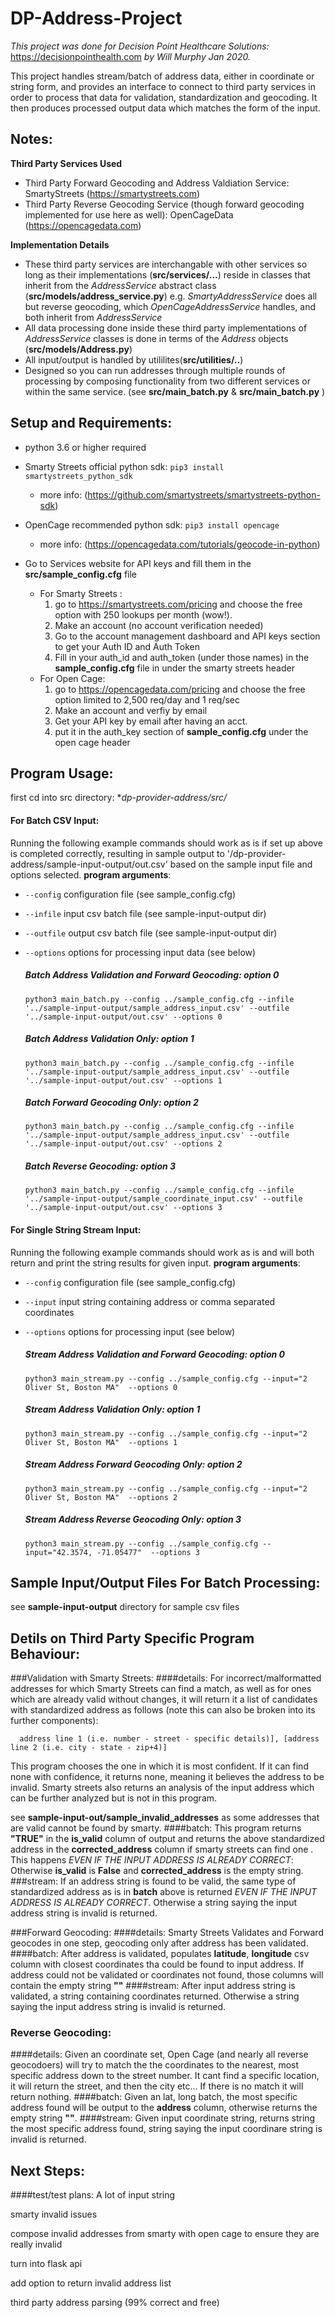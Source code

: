 #  DP-Address-Project 
*This project was done for Decision Point Healthcare Solutions:* https://decisionpointhealth.com 
*by Will Murphy Jan 2020.* 

This project handles stream/batch of address data, either in coordinate or string form, and provides an interface to connect to third party 
services in order to process that data for validation, standardization and geocoding. It then produces processed output data which matches the form of the input. 

## Notes: 
   **Third Party Services Used**
   - Third Party Forward Geocoding and Address Valdiation Service: SmartyStreets (https://smartystreets.com) 
   - Third Party Reverse Geocoding Service (though forward geocoding implemented for use here as well): OpenCageData (https://opencagedata.com)

   **Implementation Details**
   - These third party services are interchangable with other services so long as their implementations (**src/services/...**) reside
      in classes that inherit from the *AddressService* abstract class (**src/models/address_service.py**) e.g. 
      *SmartyAddressService* does all but reverse geocoding, which *OpenCageAddressService* handles, and both inherit 
      from *AddressService*
   - All data processing done inside these third party implementations of *AddressService* classes is done in terms of the *Address* 
     objects (**src/models/Address.py**)
   - All input/output is handled by utililites(**src/utilities/..**)
   - Designed so you can run addresses through multiple rounds of processing by composing functionality from two different services or 
     within the same service.
     (see **src/main_batch.py** & **src/main_batch.py** )
 
## Setup and Requirements:
- python 3.6 or higher required 

- Smarty Streets official python sdk: ```pip3 install smartystreets_python_sdk```
  - more info: (https://github.com/smartystreets/smartystreets-python-sdk)

- OpenCage recommended python sdk: ```pip3 install opencage```
  - more info: (https://opencagedata.com/tutorials/geocode-in-python)

- Go to Services website for API keys and fill them in the **src/sample_config.cfg** file 
    - For Smarty Streets : 
      1. go to https://smartystreets.com/pricing and choose the free
         option with 250 lookups per month (wow!). 
      2. Make an account (no account verification needed)
      3. Go to the account management dashboard and API keys section to get 
         your Auth ID and Auth Token 
      4. Fill in your auth_id and auth_token (under those names) in the **sample_config.cfg**
         file in under the smarty streets header
    - For Open Cage: 
      1. go to https://opencagedata.com/pricing and choose the free option limited to 
         2,500 req/day and 1 req/sec  
      2. Make an account and verfiy by email 
      3. Get your API key by email after having an acct. 
      4. put it in the auth_key section of **sample_config.cfg** under the 
         open cage header 
      
## Program Usage: 

first cd into src directory: **dp-provider-address/src/* 

#### For Batch CSV Input: 
Running the following example commands should work as is if set up above is completed correctly,
resulting in sample output to '/dp-provider-address/sample-input-output/out.csv' based on the 
sample input file and options selected. **program arguments**:
-  ```--config```  configuration file (see sample_config.cfg)
-  ```--infile```  input csv batch file (see sample-input-output dir)
-  ```--outfile``` output csv batch file (see sample-input-output dir)
-  ```--options``` options for processing input data (see below)

      
   ##### Batch Address Validation and Forward Geocoding: option 0 #####
   ```  
   python3 main_batch.py --config ../sample_config.cfg --infile '../sample-input-output/sample_address_input.csv' --outfile '../sample-input-output/out.csv' --options 0
   ```
   ##### Batch Address Validation Only: option 1 #####
   ```
   python3 main_batch.py --config ../sample_config.cfg --infile '../sample-input-output/sample_address_input.csv' --outfile '../sample-input-output/out.csv' --options 1
   ```
   ##### Batch Forward Geocoding Only: option 2 #####
   ```
   python3 main_batch.py --config ../sample_config.cfg --infile '../sample-input-output/sample_address_input.csv' --outfile '../sample-input-output/out.csv' --options 2
   ```
   ##### Batch Reverse Geocoding: option 3 #####
   ```
   python3 main_batch.py --config ../sample_config.cfg --infile '../sample-input-output/sample_coordinate_input.csv' --outfile '../sample-input-output/out.csv' --options 3
   ```

#### For Single String Stream Input: 
Running the following example commands should work as is and will both return and print the string results 
for given input. **program arguments**:
-  ```--config```  configuration file (see sample_config.cfg)
-  ```--input```  input string containing address or comma separated coordinates
-  ```--options``` options for processing input (see below)
  
   ##### Stream Address Validation and Forward Geocoding: option 0 #####
   ```
   python3 main_stream.py --config ../sample_config.cfg --input="2 Oliver St, Boston MA"  --options 0
   ```
   ##### Stream Address Validation Only: option 1 #####
   ```
   python3 main_stream.py --config ../sample_config.cfg --input="2 Oliver St, Boston MA"  --options 1
   ```
   ##### Stream Address Forward Geocoding Only: option 2 #####
   ```
   python3 main_stream.py --config ../sample_config.cfg --input="2 Oliver St, Boston MA"  --options 2
   ```
   ##### Stream Address Reverse Geocoding Only: option 3 #####
   ```
   python3 main_stream.py --config ../sample_config.cfg --input="42.3574, -71.05477"  --options 3
   ```

## Sample Input/Output Files For Batch Processing: 
see **sample-input-output** directory for sample csv files

## Detils on Third Party Specific Program Behaviour:

###Validation with Smarty Streets: 
####details:
For incorrect/malformatted addresses for which Smarty Streets can find a match, as well as for ones
which are already valid without changes, it will return it a list of candidates with standardized address 
as follows (note this can also be broken into its further components):

      address line 1 (i.e. number - street - specific details)], [address line 2 (i.e. city - state - zip+4)]

This program chooses the one in which it is most confident. If it can find none with confidence, it returns none, meaning it
believes the address to be invalid. Smarty streets also returns an analysis of the input address which can be further analyzed 
but is not in this program. 

see **sample-input-out/sample_invalid_addresses** as some addresses that are valid cannot be found by smarty. 
####batch:
This program returns **"TRUE"** in the **is_valid** column of output
and returns the above standardized address in the **corrected_address** column if smarty streets
can find one . This happens *EVEN IF THE INPUT ADDRESS IS ALREADY CORRECT*: Otherwise **is_valid** 
is **False** and **corrected_address** is the empty string. 
###stream: 
If an address string is found to be valid, the same type of standardized address as is in **batch** above is returned 
*EVEN IF THE INPUT ADDRESS IS ALREADY CORRECT*. Otherwise a string saying the input address string is invalid is returned. 

###Forward Geocoding: 
####details: 
Smarty Streets Validates and Forward geocodes in one step, geocoding only after address has been validated. 
####batch:
After address is validated, populates **latitude**, **longitude** csv column with closest coordinates tha could be found to input address. If address could not 
be validated or coordinates not found, those columns will contain the empty string **""**
####stream: 
After input address string is validated, a string containing coordinates returned. Otherwise a 
string saying the input address string is invalid is returned. 

### Reverse Geocoding:
####details:
Given an coordinate set, Open Cage (and nearly all reverse geocodoers) will try to match the the coordinates to the nearest, most specific address down to the street number. 
It cant find a specific location, it will return the street, and then the city etc... 
If there is no match it will return nothing. 
####batch: 
Given an lat, long batch, the most specific address found will be output to the **address** column, otherwise returns the empty string **""**. 
####stream: 
Given input coordinate string, returns string the most specific address found, string saying the input coordinare string is invalid is returned. 

            
## Next Steps: 

####test/test plans: 
A lot of input string 

smarty invalid issues 

compose invalid addresses from smarty with open cage to ensure they are really invalid

turn into flask api 

add option to return invalid address list

third party address parsing (99% correct and free) 
   



 